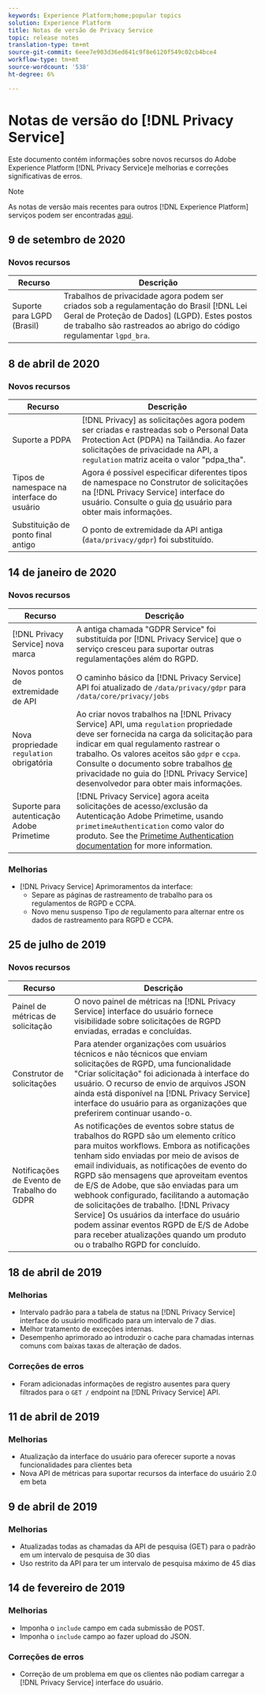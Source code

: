 ```yaml
---
keywords: Experience Platform;home;popular topics
solution: Experience Platform
title: Notas de versão de Privacy Service
topic: release notes
translation-type: tm+mt
source-git-commit: 6eee7e903d36ed641c9f8e6120f549c02cb4bce4
workflow-type: tm+mt
source-wordcount: '538'
ht-degree: 6%

---
```



# Notas de versão do [!DNL Privacy Service]

Este documento contém informações sobre novos recursos do Adobe Experience Platform [!DNL Privacy Service]e melhorias e correções significativas de erros.

>[!NOTE]
>
>As notas de versão mais recentes para outros [!DNL Experience Platform] serviços podem ser encontradas [aqui](../release-notes/latest/latest.md).

## 9 de setembro de 2020

### Novos recursos

| Recurso | Descrição |
| --- | --- |
| Suporte para LGPD (Brasil) | Trabalhos de privacidade agora podem ser criados sob a regulamentação do Brasil [!DNL Lei Geral de Proteção de Dados] (LGPD). Estes postos de trabalho são rastreados ao abrigo do código regulamentar `lgpd_bra`. |

## 8 de abril de 2020

### Novos recursos

| Recurso | Descrição |
| --- | --- |
| Suporte a PDPA | [!DNL Privacy] as solicitações agora podem ser criadas e rastreadas sob o Personal Data Protection Act (PDPA) na Tailândia. Ao fazer solicitações de privacidade na API, a `regulation` matriz aceita o valor &quot;pdpa_tha&quot;. |
| Tipos de namespace na interface do usuário | Agora é possível especificar diferentes tipos de namespace no Construtor de solicitações na [!DNL Privacy Service] interface do usuário. Consulte o guia [do](ui/user-guide.md) usuário para obter mais informações. |
| Substituição de ponto final antigo | O ponto de extremidade da API antiga (`data/privacy/gdpr`) foi substituído. |

## 14 de janeiro de 2020

### Novos recursos

| Recurso | Descrição |
| --- | --- |
| [!DNL Privacy Service] nova marca | A antiga chamada &quot;GDPR Service&quot; foi substituída por [!DNL Privacy Service] que o serviço cresceu para suportar outras regulamentações além do RGPD. |
| Novos pontos de extremidade de API | O caminho básico da [!DNL Privacy Service] API foi atualizado de `/data/privacy/gdpr` para `/data/core/privacy/jobs` |
| Nova propriedade `regulation` obrigatória | Ao criar novos trabalhos na [!DNL Privacy Service] API, uma `regulation` propriedade deve ser fornecida na carga da solicitação para indicar em qual regulamento rastrear o trabalho. Os valores aceitos são `gdpr` e `ccpa`. Consulte o documento sobre trabalhos [de](api/privacy-jobs.md) privacidade no guia do [!DNL Privacy Service] desenvolvedor para obter mais informações. |
| Suporte para autenticação Adobe Primetime | [!DNL Privacy Service] agora aceita solicitações de acesso/exclusão da Autenticação Adobe Primetime, usando `primetimeAuthentication` como valor do produto. See the [Primetime Authentication documentation](http://tve.helpdocsonline.com/how-to-make-a-privacy-request) for more information. |

### Melhorias

* [!DNL Privacy Service] Aprimoramentos da interface:
   * Separe as páginas de rastreamento de trabalho para os regulamentos de RGPD e CCPA.
   * Novo menu suspenso Tipo _de_ regulamento para alternar entre os dados de rastreamento para RGPD e CCPA.

## 25 de julho de 2019

### Novos recursos

| Recurso | Descrição |
| --- | --- |
| Painel de métricas de solicitação | O novo painel de métricas na [!DNL Privacy Service] interface do usuário fornece visibilidade sobre solicitações de RGPD enviadas, erradas e concluídas. |
| Construtor de solicitações | Para atender organizações com usuários técnicos e não técnicos que enviam solicitações de RGPD, uma funcionalidade &quot;Criar solicitação&quot; foi adicionada à interface do usuário. O recurso de envio de arquivos JSON ainda está disponível na [!DNL Privacy Service] interface do usuário para as organizações que preferirem continuar usando-o. |
| Notificações de Evento de Trabalho do GDPR | As notificações de eventos sobre status de trabalhos do RGPD são um elemento crítico para muitos workflows. Embora as notificações tenham sido enviadas por meio de avisos de email individuais, as notificações de evento do RGPD são mensagens que aproveitam eventos de E/S de Adobe, que são enviadas para um webhook configurado, facilitando a automação de solicitações de trabalho. [!DNL Privacy Service] Os usuários da interface do usuário podem assinar eventos RGPD de E/S de Adobe para receber atualizações quando um produto ou o trabalho RGPD for concluído. |

## 18 de abril de 2019

### Melhorias

* Intervalo padrão para a tabela de status na [!DNL Privacy Service] interface do usuário modificado para um intervalo de 7 dias.
* Melhor tratamento de exceções internas.
* Desempenho aprimorado ao introduzir o cache para chamadas internas comuns com baixas taxas de alteração de dados.

### Correções de erros

* Foram adicionadas informações de registro ausentes para query filtrados para o `GET /` endpoint na [!DNL Privacy Service] API.

## 11 de abril de 2019

### Melhorias

* Atualização da interface do usuário para oferecer suporte a novas funcionalidades para clientes beta
* Nova API de métricas para suportar recursos da interface do usuário 2.0 em beta

## 9 de abril de 2019

### Melhorias

* Atualizadas todas as chamadas da API de pesquisa (GET) para o padrão em um intervalo de pesquisa de 30 dias
* Uso restrito da API para ter um intervalo de pesquisa máximo de 45 dias

## 14 de fevereiro de 2019

### Melhorias

* Imponha o `include` campo em cada submissão de POST.
* Imponha o `include` campo ao fazer upload do JSON.

### Correções de erros

* Correção de um problema em que os clientes não podiam carregar a [!DNL Privacy Service] interface do usuário.